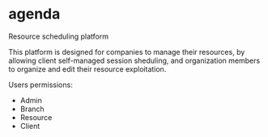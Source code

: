 # agenda
Resource scheduling platform

This platform is designed for companies to manage their resources, by allowing client self-managed session sheduling, and organization members to organize and edit their resource exploitation.

Users permissions:
- Admin
- Branch
- Resource
- Client
